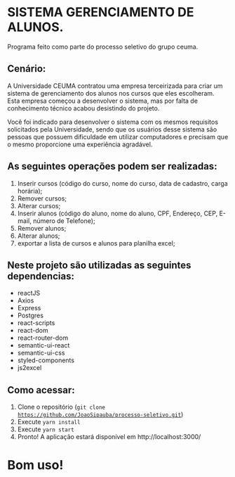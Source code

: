 
# SISTEMA GERENCIAMENTO DE ALUNOS.

Programa feito como parte do processo seletivo do grupo ceuma.

## Cenário:

A Universidade CEUMA contratou uma empresa terceirizada para criar um sistema de gerenciamento dos alunos nos cursos que eles escolheram. Esta empresa começou a desenvolver o sistema, mas por falta de conhecimento técnico acabou desistindo do projeto.

Você foi indicado para desenvolver o sistema com os mesmos requisitos solicitados pela Universidade, sendo que os usuários desse sistema são pessoas que possuem dificuldade em utilizar computadores e precisam que o mesmo proporcione uma experiência agradável.

## As seguintes operações podem ser realizadas:

1) Inserir cursos (código do curso, nome do curso, data de cadastro, carga horária);
2) Remover cursos;
3) Alterar cursos;
4) Inserir alunos (código do aluno, nome do aluno, CPF, Endereço, CEP, E-mail, número de Telefone);
5) Remover alunos;
6) Alterar alunos;
7) exportar a lista de cursos e alunos para planilha excel;

## Neste projeto são utilizadas as seguintes dependencias:

* reactJS
* Axios
* Express
* Postgres
* react-scripts
* react-dom
* react-router-dom
* semantic-ui-react
* semantic-ui-css
* styled-components
* js2excel


## Como acessar:
1. Clone o repositório (<code>git clone https://github.com/JoaoSipauba/processo-seletivo.git</code>)
2. Execute <code>yarn install</code>
3. Execute <code>yarn start</code>
4. Pronto! A aplicação estará disponível em http://localhost:3000/

# Bom uso!